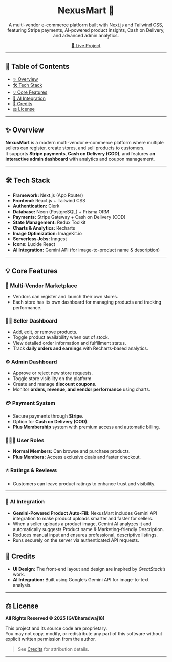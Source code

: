 <div align="center">
  <h1>NexusMart 🛒</h1>
  <p>
    A multi-vendor e-commerce platform built with Next.js and Tailwind CSS, featuring Stripe payments, AI-powered product insights, Cash on Delivery, and advanced admin analytics.
  </p>
  <a href="https://nexusmart-swart.vercel.app/" target="_blank">🔗 Live Project</a>
</div>

---

## 📖 Table of Contents

- [✨ Overview](#-overview)
- [🛠️ Tech Stack](#-tech-stack)
- [💡 Core Features](#-core-features)
- [🧠 AI Integration](#-ai-integration)
- [🎨 Credits](#-credits)
- [⚖️ License](#-license)


---

## ✨ Overview

**NexusMart** is a modern multi-vendor e-commerce platform where multiple sellers can register, create stores, and sell products to customers.  
It supports **Stripe payments**, **Cash on Delivery (COD)**, and features **an interactive admin dashboard** with analytics and coupon management.

---

## 🛠️ Tech Stack

- **Framework:** Next.js (App Router)
- **Frontend:** React.js + Tailwind CSS
- **Authentication:** Clerk
- **Database:** Neon (PostgreSQL) + Prisma ORM
- **Payments:** Stripe Gateway + Cash on Delivery (COD)
- **State Management:** Redux Toolkit
- **Charts & Analytics:** Recharts
- **Image Optimization:** ImageKit.io
- **Serverless Jobs:** Inngest
- **Icons:** Lucide React
- **AI Integration:** Gemini API (for image-to-product name & description)

---

## 💡 Core Features

### 🏪 Multi-Vendor Marketplace
- Vendors can register and launch their own stores.
- Each store has its own dashboard for managing products and tracking performance.

### 👨‍💼 Seller Dashboard
- Add, edit, or remove products.
- Toggle product availability when out of stock.
- View detailed order information and fulfillment status.
- Track **daily orders and earnings** with Recharts-based analytics.

### ⚙️ Admin Dashboard
- Approve or reject new store requests.
- Toggle store visibility on the platform.
- Create and manage **discount coupons**.
- Monitor **orders, revenue, and vendor performance** using charts.

### 💳 Payment System
- Secure payments through **Stripe**.
- Option for **Cash on Delivery (COD)**.
- **Plus Membership** system with premium access and automatic billing.

### 🧑‍🤝‍🧑 User Roles
- **Normal Members:** Can browse and purchase products.
- **Plus Members:** Access exclusive deals and faster checkout.

### ⭐ Ratings & Reviews
- Customers can leave product ratings to enhance trust and visibility.

---

### 🧠 AI Integration

- **Gemini-Powered Product Auto-Fill:** NexusMart includes Gemini API integration to make product uploads smarter and faster for sellers.
- When a seller uploads a product image, Gemini AI analyzes it and automatically suggests Product name & Marketing-friendly Description.
- Reduces manual input and ensures professional, descriptive listings.
- Runs securely on the server via authenticated API requests.


## 🎨 Credits

- **UI Design:** The front-end layout and design are inspired by *GreatStack*’s work.
- **AI Integration:** Built using Google’s Gemini API for image-to-text analysis.

---

## ⚖️ License

**All Rights Reserved © 2025 [GVBharadwaj18]**

This project and its source code are proprietary.  
You may not copy, modify, or redistribute any part of this software without explicit written permission from the author.

> See [Credits](#-credits) for attribution details.

---


